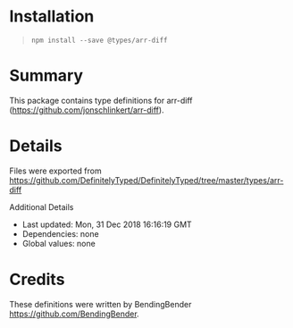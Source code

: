 # Installation
> `npm install --save @types/arr-diff`

# Summary
This package contains type definitions for arr-diff (https://github.com/jonschlinkert/arr-diff).

# Details
Files were exported from https://github.com/DefinitelyTyped/DefinitelyTyped/tree/master/types/arr-diff

Additional Details
 * Last updated: Mon, 31 Dec 2018 16:16:19 GMT
 * Dependencies: none
 * Global values: none

# Credits
These definitions were written by BendingBender <https://github.com/BendingBender>.
